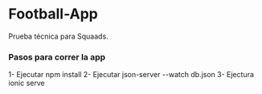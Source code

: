 # Football-App
Prueba técnica para Squaads.

### Pasos para correr la app
1- Ejecutar npm install
2- Ejecutar json-server --watch db.json
3- Ejectura ionic serve
